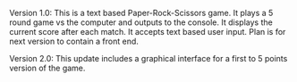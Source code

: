 Version 1.0:
This is a text based Paper-Rock-Scissors game.
It plays a 5 round game vs the computer and outputs to the console.
It displays the current score after each match.
It accepts text based user input.
Plan is for next version to contain a front end.

Version 2.0:
This update includes a graphical interface for a first to 5 points version of the game.
